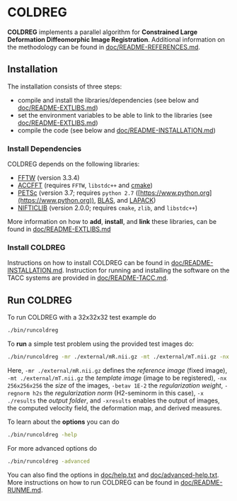 # COLDREG

**COLDREG** implements a parallel algorithm for **Constrained Large Deformation Diffeomorphic Image Registration**. Additional information on the methodology can be found in [doc/README-REFERENCES.md](doc/README-REFERENCES.md).


## Installation

The installation consists of three steps:

* compile and install the libraries/dependencies (see below and [doc/README-EXTLIBS.md](doc/README-EXTLIBS.md))
* set the environment variables to be able to link to the libraries (see [doc/README-EXTLIBS.md](doc/README-EXTLIBS.md))
* compile the code (see below and [doc/README-INSTALLATION.md](doc/README-INSTALLATION.md))


### Install Dependencies

COLDREG depends on the following libraries:

* [FFTW](http://www.fftw.org) (version 3.3.4)
* [ACCFFT](http://accfft.org) (requires `FFTW`, `libstdc++` and [cmake](https://cmake.org))
* [PETSc](https://www.mcs.anl.gov/petsc/) (version 3.7; requires `python 2.7` ([https://www.python.org](https://www.python.org)), [BLAS](http://www.netlib.org/blas/), and [LAPACK](http://www.netlib.org/lapack/))
* [NIFTICLIB](https://sourceforge.net/projects/niftilib/files/nifticlib/) (version 2.0.0; requires `cmake`, `zlib`, and `libstdc++`)

More information on how to **add**, **install**, and **link** these libraries, can be found in [doc/README-EXTLIBS.md](doc/README-EXTLIBS.md)


### Install COLDREG

Instructions on how to install COLDREG can be found in [doc/README-INSTALLATION.md](doc/README-INSTALLATION.md). Instruction for running and installing the software on the TACC systems are provided in [doc/README-TACC.md](doc/README-TACC.md).


## Run COLDREG

To run COLDREG with a 32x32x32 test example do

```bash
./bin/runcoldreg
```

To **run** a simple test problem using the provided test images do:

```bash
./bin/runcoldreg -mr ./external/mR.nii.gz -mt ./external/mT.nii.gz -nx 256x256x256 -betav 1E-2 -regnorm h2s -xresults -x ./results
```

Here, `-mr ./external/mR.nii.gz` defines the *reference image* (fixed image), `-mt ./external/mT.nii.gz` the *template image* (image to be registered), `-nx 256x256x256` the *size* of the images, `-betav 1E-2` the *regularization weight*,  `-regnorm h2s` the *regularization norm* (H2-seminorm in this case), `-x ./results` the *output folder*, and `-xresults` enables the output of images, the computed velocity field, the deformation map, and derived measures.

To learn about the **options** you can do

```bash
./bin/runcoldreg -help
```

For more advanced options do

```bash
./bin/runcoldreg -advanced
```

You can also find the options in [doc/help.txt](doc/help.txt) and [doc/advanced-help.txt](doc/advanced-help.txt). More instructions on how to run COLDREG can be found in [doc/README-RUNME.md](doc/README-RUNME.md).
